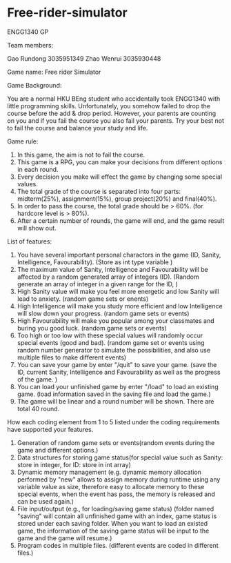 # Free-rider-simulator
ENGG1340 GP

Team members:

Gao Rundong 3035951349
Zhao Wenrui 3035930448


Game name: Free rider Simulator


Game Background:

You are a normal HKU BEng student who accidentally took ENGG1340 with little programming skills.
Unfortunately, you somehow failed to drop the course before the add & drop period.
However, your parents are counting on you and if you fail the course you also fail your parents.
Try your best not to fail the course and balance your study and life.


Game rule:

1. In this game, the aim is not to fail the course.
2. This game is a RPG, you can make your decisions from different options in each round.
3. Every decision you make will effect the game by changing some special values.
4. The total grade of the course is separated into four parts: midterm(25%), assignment(15%), group project(20%) and final(40%).
5. In order to pass the course, the total grade should be > 60%. (for hardcore level is > 80%).
6. After a certain number of rounds, the game will end, and the game result will show out.


List of features:

1. You have several important personal charactors in the game (ID, Sanity, Intelligence, Favourability).
(Store as int type variable )
2. The maximum value of Sanity, Intelligence and Favourability will be affected by a random generated array of integers (ID).
(Random generate an array of integer in a given range for the ID, )
3. High Sanity value will make you feel more energetic and low Sanity will lead to anxiety.
(random game sets or enents)
4. High Intelligence will make you study more efficient and low Intelligence will slow down your progress.
(random game sets or events)
5. High Favourability will make you popular among your classmates and buring you good luck.
(random game sets or events)
6. Too high or too low with these special values will randomly occur special events (good and bad).
(random game set or events using random number generator to simulate the possibilities, and also use multiple files to make different events)
7. You can save your game by enter "/quit" to save your game.
(save the ID, current Sanity, Intelligence and Favourability as well as the progress of the game. )
8. You can load your unfinished game by enter "/load" to load an existing game.
(load information saved in the saving file and load the game.)
9. The game will be linear and a round number will be shown. There are total 40 round.



How each coding element from 1 to 5 listed under the coding requirements have supported your features.
1. Generation of random game sets or events(random events during the game and different options.)
2. Data structures for storing game status(for special value such as Sanity: store in integer, for ID: store in int array)
3. Dynamic memory management
(e.g. dynamic memory allocation performed by "new" allows to assign memory during runtime using any variable value as size, therefore easy to allocate memory to these special events, when the event has pass, the memory is released and can be used again.)
4. File input/output (e.g., for loading/saving game status)
(folder named "saving" will contain all unfinished game with an index, game status is stored under each saving folder. When you want to load an existed game, the information of the saving game status will be input to the game and the game will resume.)
5. Program codes in multiple files.
(different events are coded in different files.)

 
